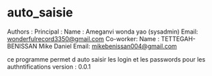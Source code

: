 # auto_saisie

Authors :
  Principal :
    Name : Ameganvi wonda yao (sysadmin)
    Email: wonderfulrecord3350@gmail.com
  Co-worker:
    Name : TETTEGAH-BENISSAN Mike Daniel 
    Email: mikebenissan004@gmail.com
    

ce programme permet d auto saisir les login et les passwords pour les authntifications 
version : 0.0.1
